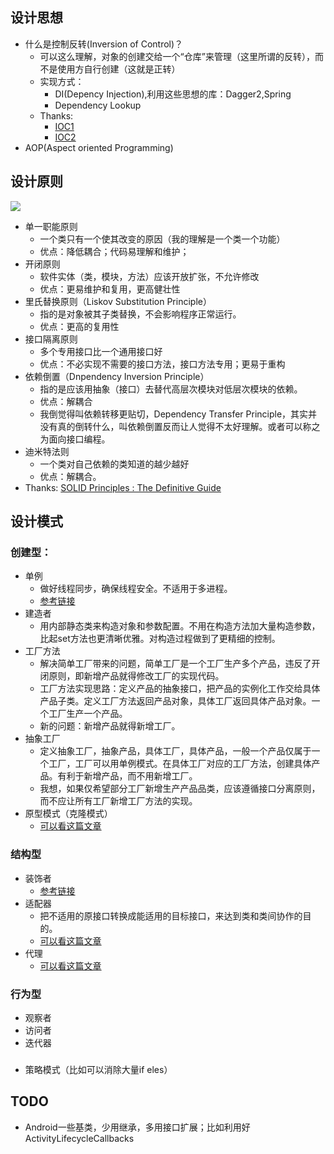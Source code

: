 ## 设计思想
- 什么是控制反转(Inversion of Control)？
    - 可以这么理解，对象的创建交给一个“仓库”来管理（这里所谓的反转），而不是使用方自行创建（这就是正转）
    - 实现方式：
        - DI(Depency Injection),利用这些思想的库：Dagger2,Spring
        - Dependency Lookup
    - Thanks:
        - [IOC1](http://sishuok.com/forum/blogPost/list/2427.html)
        - [IOC2](https://www.cnblogs.com/maxstack/p/7516097.html)
- AOP(Aspect oriented Programming)
## 设计原则
![](https://cdn-images-1.medium.com/max/1600/1*ykdDqm06KRI1XDtv34b2BQ.png)
- 单一职能原则
    - 一个类只有一个使其改变的原因（我的理解是一个类一个功能）
    - 优点：降低耦合；代码易理解和维护；
- 开闭原则
    - 软件实体（类，模块，方法）应该开放扩张，不允许修改
    - 优点：更易维护和复用，更高健壮性
- 里氏替换原则（Liskov Substitution Principle）
    - 指的是对象被其子类替换，不会影响程序正常运行。
    - 优点：更高的复用性
- 接口隔离原则
    - 多个专用接口比一个通用接口好
    - 优点：不必实现不需要的接口方法，接口方法专用；更易于重构
- 依赖倒置（Dnpendency Inversion Principle）
    - 指的是应该用抽象（接口）去替代高层次模块对低层次模块的依赖。
    - 优点：解耦合
    - 我倒觉得叫依赖转移更贴切，Dependency Transfer Principle，其实并没有真的倒转什么，叫依赖倒置反而让人觉得不太好理解。或者可以称之为面向接口编程。
- 迪米特法则
    - 一个类对自己依赖的类知道的越少越好
    - 优点：解耦合。
- Thanks: [SOLID Principles : The Definitive Guide](https://android.jlelse.eu/solid-principles-the-definitive-guide-75e30a284dea)
## 设计模式
###  创建型：
- 单例
    - 做好线程同步，确保线程安全。不适用于多进程。
    - [参考链接](https://coolshell.cn/articles/265.html)
- 建造者
    - 用内部静态类来构造对象和参数配置。不用在构造方法加大量构造参数，比起set方法也更清晰优雅。对构造过程做到了更精细的控制。
- 工厂方法
    - 解决简单工厂带来的问题，简单工厂是一个工厂生产多个产品，违反了开闭原则，即新增产品就得修改工厂的实现代码。
    - 工厂方法实现思路：定义产品的抽象接口，把产品的实例化工作交给具体产品子类。定义工厂方法返回产品对象，具体工厂返回具体产品对象。一个工厂生产一个产品。
    - 新的问题：新增产品就得新增工厂。
- 抽象工厂
    - 定义抽象工厂，抽象产品，具体工厂，具体产品，一般一个产品仅属于一个工厂，工厂可以用单例模式。在具体工厂对应的工厂方法，创建具体产品。有利于新增产品，而不用新增工厂。
    - 我想，如果仅希望部分工厂新增生产产品品类，应该遵循接口分离原则，而不应让所有工厂新增工厂方法的实现。
- 原型模式（克隆模式）
    - [可以看这篇文章](https://www.cnblogs.com/lcngu/p/5388974.html)
    
### 结构型    
- 装饰者
    - [参考链接](https://www.jianshu.com/p/c26b9b4a9d9e)
- 适配器
    - 把不适用的原接口转换成能适用的目标接口，来达到类和类间协作的目的。 
    - [可以看这篇文章](https://www.jianshu.com/p/9d0575311214)
- 代理
    - [可以看这篇文章](https://www.jianshu.com/p/a8aa6851e09e)
### 行为型
- 观察者
- 访问者
- 迭代器

###
- 策略模式（比如可以消除大量if eles）

## TODO
- Android一些基类，少用继承，多用接口扩展；比如利用好ActivityLifecycleCallbacks

